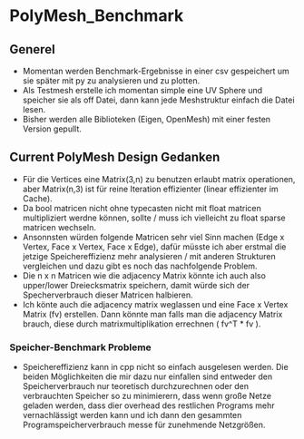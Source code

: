 # PolyMesh_Benchmark

## Generel
- Momentan werden Benchmark-Ergebnisse in einer csv gespeichert um sie später mit py zu analysieren und zu plotten.
- Als Testmesh erstelle ich momentan simple eine UV Sphere und speicher sie als off Datei, dann kann jede Meshstruktur einfach die Datei lesen.
- Bisher werden alle Biblioteken (Eigen, OpenMesh) mit einer festen Version gepullt.


## Current PolyMesh Design Gedanken
- Für die Vertices eine Matrix(3,n) zu benutzen erlaubt matrix operationen, aber Matrix(n,3) ist für reine Iteration effizienter (linear effizienter im Cache).
- Da bool matricen nicht ohne typecasten nicht mit float matricen multipliziert werdne können, sollte / muss ich vielleicht zu float sparse matricen wechseln. 
- Ansonnsten würden folgende Matricen sehr viel Sinn machen (Edge x Vertex, Face x Vertex, Face x Edge), dafür müsste ich aber erstmal die jetzige Speichereffizienz mehr analysieren / mit anderen Strukturen vergleichen und dazu gibt es noch das nachfolgende Problem. 
- Die n x n Matricen wie die adjacency Matrix könnte ich auch also upper/lower Dreiecksmatrix speichern, damit würde sich der Specherverbrauch dieser Matricen halbieren.
- Ich könte auch die adjacency matrix weglassen und  eine Face x Vertex Matrix (fv) erstellen. Dann könnte man falls man die adjacency Matrix brauch, diese durch matrixmultiplikation errechnen ( fv^T * fv ).


### Speicher-Benchmark Probleme
- Speichereffizienz kann in cpp nicht so einfach ausgelesen werden. Die beiden Möglichkeiten die mir dazu nur einfallen sind entweder den Speicherverbrauch nur teoretisch durchzurechnen oder den verbrauchten Speicher so zu minimierern, dass wenn große Netze geladen werden, dass dier overhead des restlichen Programs mehr vernachlässigt werden kann und ich dann den gesammten Programspeicherverbrauch messe für zunehmende Netzgrößen.
